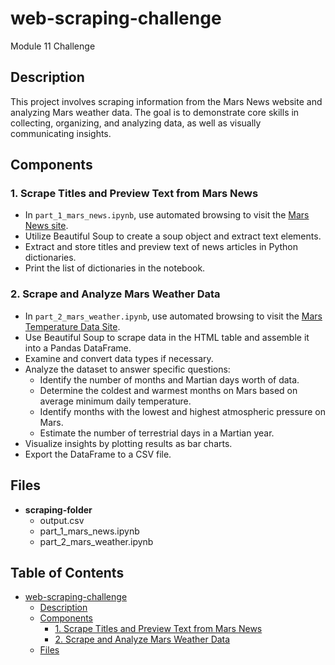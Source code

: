 # web-scraping-challenge
Module 11 Challenge

## Description
This project involves scraping information from the Mars News website and analyzing Mars weather data. The goal is to demonstrate core skills in collecting, organizing, and analyzing data, as well as visually communicating insights.

## Components

### 1. Scrape Titles and Preview Text from Mars News
- In `part_1_mars_news.ipynb`, use automated browsing to visit the [Mars News site](https://static.bc-edx.com/data/web/mars_news/index.html).
- Utilize Beautiful Soup to create a soup object and extract text elements.
- Extract and store titles and preview text of news articles in Python dictionaries.
- Print the list of dictionaries in the notebook.

### 2. Scrape and Analyze Mars Weather Data
- In `part_2_mars_weather.ipynb`, use automated browsing to visit the [Mars Temperature Data Site](https://static.bc-edx.com/data/web/mars_facts/temperature.html).
- Use Beautiful Soup to scrape data in the HTML table and assemble it into a Pandas DataFrame.
- Examine and convert data types if necessary.
- Analyze the dataset to answer specific questions:
  - Identify the number of months and Martian days worth of data.
  - Determine the coldest and warmest months on Mars based on average minimum daily temperature.
  - Identify months with the lowest and highest atmospheric pressure on Mars.
  - Estimate the number of terrestrial days in a Martian year.
- Visualize insights by plotting results as bar charts.
- Export the DataFrame to a CSV file.

## Files
- **scraping-folder**
  - output.csv
  - part_1_mars_news.ipynb
  - part_2_mars_weather.ipynb

## Table of Contents
- [web-scraping-challenge](#web-scraping-challenge)
  - [Description](#description)
  - [Components](#components)
    - [1. Scrape Titles and Preview Text from Mars News](#1-scrape-titles-and-preview-text-from-mars-news)
    - [2. Scrape and Analyze Mars Weather Data](#2-scrape-and-analyze-mars-weather-data)
  - [Files](#files)    
